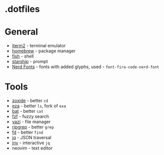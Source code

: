 # .dotfiles

# General

* [iterm2](https://iterm2.com/) - terminal emulator
* [homebrew](https://brew.sh/) - package manager
* [fish](https://fishshell.com/) - shell
* [starship](https://starship.rs/) - prompt
* [Nerd Fonts](https://github.com/ryanoasis/nerd-fonts) - fonts with added glyphs, used - `font-fira-code-nerd-font`

# Tools

* [zoxide](https://github.com/ajeetdsouza/zoxide) - better `cd`
* [eza](https://github.com/ajeetdsouza/zoxide) - better `ls`, fork of `exa`
* [bat](https://github.com/sharkdp/bat) - better `cat`
* [fzf](https://github.com/junegunn/fzf) - fuzzy search
* [yazi](https://github.com/sxyazi/yazi) - file manager
* [ripgrep](https://github.com/BurntSushi/ripgrep) - better `grep`
* [fd](https://github.com/sharkdp/fd) - better `find`
* [jq](https://github.com/jqlang/jq) - JSON traversal
* [jnv](9https://github.com/ynqa/jnv) - interactive `jq`
* neovim - text editor
